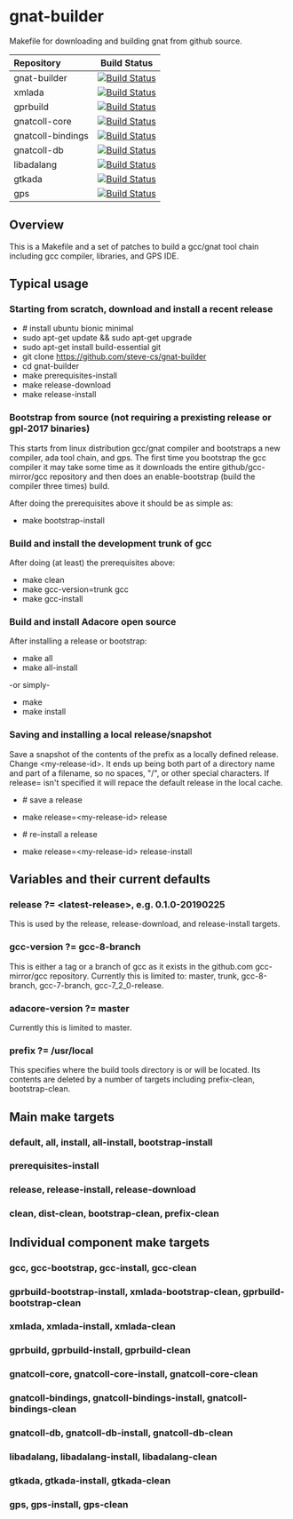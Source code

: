 # gnat-builder
Makefile for downloading and building gnat from github source.

|Repository|Build Status|
|:-----|:-----:|
gnat-builder | [![Build Status](https://travis-ci.org/steve-cs/travis-test.svg?branch=master)](https://travis-ci.org/steve-cs/travis-test/branches) 
xmlada | [![Build Status](https://travis-ci.org/steve-cs/travis-test.svg?branch=xmlada)](https://travis-ci.org/steve-cs/travis-test/branches) 
gprbuild | [![Build Status](https://travis-ci.org/steve-cs/travis-test.svg?branch=gprbuild)](https://travis-ci.org/steve-cs/travis-test/branches) 
gnatcoll-core | [![Build Status](https://travis-ci.org/steve-cs/travis-test.svg?branch=gnatcoll-core)](https://travis-ci.org/steve-cs/travis-test/branches) 
gnatcoll-bindings | [![Build Status](https://travis-ci.org/steve-cs/travis-test.svg?branch=gnatcoll-bindings)](https://travis-ci.org/steve-cs/travis-test/branches) 
gnatcoll-db | [![Build Status](https://travis-ci.org/steve-cs/travis-test.svg?branch=gnatcoll-db)](https://travis-ci.org/steve-cs/travis-test/branches) 
libadalang | [![Build Status](https://travis-ci.org/steve-cs/travis-test.svg?branch=libadalang)](https://travis-ci.org/steve-cs/travis-test/branches) 
gtkada | [![Build Status](https://travis-ci.org/steve-cs/travis-test.svg?branch=gtkada)](https://travis-ci.org/steve-cs/travis-test/branches) 
gps | [![Build Status](https://travis-ci.org/steve-cs/travis-test.svg?branch=gps)](https://travis-ci.org/steve-cs/travis-test/branches)


## Overview

This is a Makefile and a set of patches to build a gcc/gnat tool chain including gcc compiler, libraries, and GPS IDE.

## Typical usage

### Starting from scratch, download and install a recent release
* \# install ubuntu bionic minimal
* sudo apt-get update && sudo apt-get upgrade
* sudo apt-get install build-essential git
* git clone https://github.com/steve-cs/gnat-builder
* cd gnat-builder
* make prerequisites-install
* make release-download
* make release-install

### Bootstrap from source (not requiring a prexisting release or gpl-2017 binaries)

This starts from linux distribution gcc/gnat compiler and bootstraps a new compiler, ada tool chain, and gps.  The first time you bootstrap the gcc compiler it may take some time as it downloads the entire github/gcc-mirror/gcc repository and then does an enable-bootstrap (build the compiler three times) build.

After doing the prerequisites above it should be as simple as:

* make bootstrap-install

### Build and install the development trunk of gcc

After doing (at least) the prerequisites above:

* make clean
* make gcc-version=trunk gcc
* make gcc-install

### Build and install Adacore open source

After installing a release or bootstrap:

* make all
* make all-install

-or simply-

* make
* make install

### Saving and installing a local release/snapshot

Save a snapshot of the contents of the prefix as a locally defined release.  Change \<my-release-id\>.  It ends up being both part of a directory name and part of a filename, so no spaces, "/", or other special characters. If release= isn't specified it will repace the default release in the local cache.

* \# save a release
* make release=\<my-release-id\> release

* \# re-install a release
* make release=\<my-release-id\> release-install

## Variables and their current defaults

### release ?= \<latest-release\>, e.g. 0.1.0-20190225

This is used by the release, release-download, and release-install targets.

### gcc-version ?= gcc-8-branch

This is either a tag or a branch of gcc as it exists in the github.com gcc-mirror/gcc repository.
Currently this is limited to: master, trunk, gcc-8-branch, gcc-7-branch, gcc-7_2_0-release.

### adacore-version ?= master

Currently this is limited to master.

### prefix ?= /usr/local

This specifies where the build tools directory is or will be located.  Its contents are deleted by a number of targets including prefix-clean, bootstrap-clean.

## Main make targets

### default, all, install, all-install, bootstrap-install

### prerequisites-install

### release, release-install, release-download

### clean, dist-clean, bootstrap-clean, prefix-clean

## Individual component make targets 

### gcc, gcc-bootstrap, gcc-install, gcc-clean

### gprbuild-bootstrap-install, xmlada-bootstrap-clean, gprbuild-bootstrap-clean

### xmlada, xmlada-install, xmlada-clean

### gprbuild, gprbuild-install, gprbuild-clean

### gnatcoll-core, gnatcoll-core-install, gnatcoll-core-clean

### gnatcoll-bindings, gnatcoll-bindings-install, gnatcoll-bindings-clean

### gnatcoll-db, gnatcoll-db-install, gnatcoll-db-clean

### libadalang, libadalang-install, libadalang-clean

### gtkada, gtkada-install, gtkada-clean

### gps, gps-install, gps-clean
